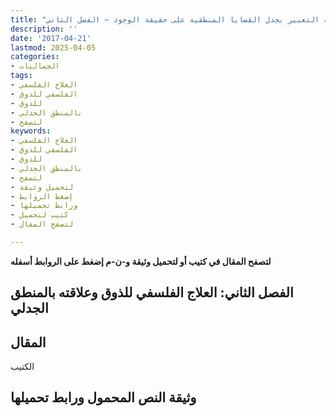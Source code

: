 ```yaml
---
title: "قضية التعبير بجدل القضايا المنطقية على حقيقة الوجود – الفصل الثاني"
description: ''
date: '2017-04-21'
lastmod: 2025-04-05
categories:
- الجماليات
tags:
- العلاج الفلسفي
- الفلسفي للذوق
- للذوق
- بالمنطق الجدلي
- لتصفح
keywords:
- العلاج الفلسفي
- الفلسفي للذوق
- للذوق
- بالمنطق الجدلي
- لتصفح
- لتحميل وثيقة
- إضغط الروابط
- ورابط تحميلها
- كتيب لتحميل
- لتصفح المقال

---
```

**لتصفح المقال في كتيب أو لتحميل وثيقة و-ن-م إضغط على الروابط أسفله**

## **الفصل الثاني: العلاج الفلسفي للذوق وعلاقته بالمنطق الجدلي**

## المقال

الكتيب

## وثيقة النص المحمول ورابط تحميلها

###
